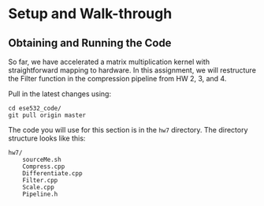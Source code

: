 # Setup and Walk-through

<style type="text/css">
    table { width: 100%; }
    th { background-color: #4CAF50;color: white;height:50px;text-align: center; }
    td {height:50px;text-align: center;}
    tr:nth-child(even) {background-color: #f2f2f2;}
</style>

## Obtaining and Running the Code
So far, we have accelerated a matrix multiplication kernel with 
straightforward mapping to hardware. In this
assignment, we will restructure the Filter function in the compression pipeline
from HW 2, 3, and 4.

Pull in the latest changes using:
```
cd ese532_code/
git pull origin master
```
The code you will use for this section
is in the `hw7` directory. The directory structure looks like this:
```
hw7/
    sourceMe.sh
    Compress.cpp
    Differentiate.cpp
    Filter.cpp
    Scale.cpp
    Pipeline.h
```


<!-- ## Review: Burst Transfers and Task-Level Parallelism
### Burst Transfer
In HW6, when you dump matrix input data to `A_tmp` and `B_tmp`
when you partition the matrix multiplication into
Load-Compute-Store Pattern
(example [here](https://github.com/Xilinx/Vitis-In-Depth-Tutorial/blob/master/Runtime_and_System_Optimization/Design_Tutorials/01-host-code-opt/reference-files/srcKernel/pass.cpp)), you enabled
**burst transfer**.

The first access to the global memory is expensive while the
subsequent contiguous accesses are not. Therefore,
in `Load` block, we copy a chunk of input to the local memory to compute,
and similarly in `Store` block, we copy a chunk of output to global memory.
Burst read/write is done with the pipelined loop in `Load` and `Store` blocks.

The example of burst read is shown below.
```
readA:
    for (int i = 0; i < N; i++) {
      for (int j = 0; j < N; j++) {
#pragma HLS PIPELINE
    	  localA[i][j] = A[i * N + j];
      }
    }
``` -->

<!-- 
In this HW, we will analyze how the processor
core communicates with an accelerator. We tell you some
specific things to experiment with, but you should do some reading from:
- This HW is highly related to [Xilinx Runtime (XRT) and Vitis System Optimization Tutorials](https://xilinx.github.io/Vitis-Tutorials/2020-2/docs/Runtime_and_System_Optimization/README.html)
- Chapter 6, 7, 19, 20 of [UG1393](https://www.xilinx.com/support/documentation/sw_manuals/xilinx2020_2/ug1393-vitis-application-acceleration.pdf)
- [Programming for Vitis HLS](https://www.xilinx.com/html_docs/xilinx2020_2/vitis_doc/vitis_hls_coding_styles.html)
 -->


<!-- ### Task-Level Parallelism
[This example](https://github.com/Xilinx/Vitis-In-Depth-Tutorial/blob/master/Runtime_and_System_Optimization/Design_Tutorials/01-host-code-opt/reference-files/srcKernel/pass.cpp)
from previous HW6 also enables task-level parallelism utilizing `hls::stream`.
[This adder example](https://github.com/Xilinx/Vitis_Accel_Examples/blob/master/cpp_kernels/dataflow_stream/src/adder.cpp)
is also useful.
Key recommendations on `hls::stream` from 
[Xilinx User Guide](https://www.xilinx.com/support/documentation/sw_manuals/xilinx2020_2/ug1393-vitis-application-acceleration.pdf)
are:
- Data should be transferred in the forward direction only
  avoiding feedback whenever possible.
- Each connection should have a single producer and a 
  single consumer.
- Only the load and store functions should access 
  the primary interface of the kernel -->


<!-- ## Reference
- <https://www.xilinx.com/support/documentation/sw_manuals/xilinx2020_2/ug1393-vitis-application-acceleration.pdf> -->
